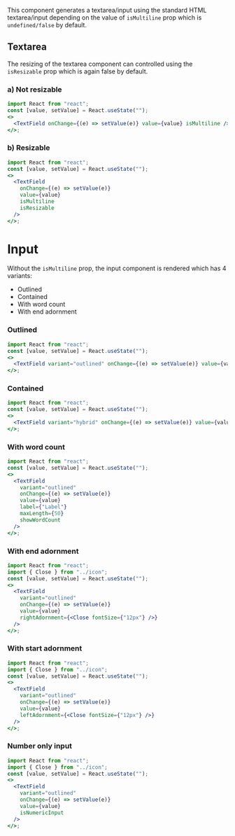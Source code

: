 This component generates a textarea/input using the standard HTML textarea/input depending on the value of `isMultiline` prop which is `undefined/false` by default.

## Textarea

The resizing of the textarea component can controlled using the `isResizable` prop which is again false by default.

### a) Not resizable

```jsx
import React from "react";
const [value, setValue] = React.useState("");
<>
  <TextField onChange={(e) => setValue(e)} value={value} isMultiline />
</>;
```

### b) Resizable

```jsx
import React from "react";
const [value, setValue] = React.useState("");
<>
  <TextField
    onChange={(e) => setValue(e)}
    value={value}
    isMultiline
    isResizable
  />
</>;
```

# Input

Without the `isMultiline` prop, the input component is rendered which has 4 variants:

- Outlined
- Contained
- With word count
- With end adornment

### Outlined

```jsx
import React from "react";
const [value, setValue] = React.useState("");
<>
  <TextField variant="outlined" onChange={(e) => setValue(e)} value={value} />
</>;
```

### Contained

```jsx
import React from "react";
const [value, setValue] = React.useState("");
<>
  <TextField variant="hybrid" onChange={(e) => setValue(e)} value={value} />
</>;
```

### With word count

```jsx
import React from "react";
const [value, setValue] = React.useState("");
<>
  <TextField
    variant="outlined"
    onChange={(e) => setValue(e)}
    value={value}
    label={"Label"}
    maxLength={50}
    showWordCount
  />
</>;
```

### With end adornment

```jsx
import React from "react";
import { Close } from "../icon";
const [value, setValue] = React.useState("");
<>
  <TextField
    variant="outlined"
    onChange={(e) => setValue(e)}
    value={value}
    rightAdornment={<Close fontSize={"12px"} />}
  />
</>;
```

### With start adornment

```jsx
import React from "react";
import { Close } from "../icon";
const [value, setValue] = React.useState("");
<>
  <TextField
    variant="outlined"
    onChange={(e) => setValue(e)}
    value={value}
    leftAdornment={<Close fontSize={"12px"} />}
  />
</>;
```

### Number only input

```jsx
import React from "react";
import { Close } from "../icon";
const [value, setValue] = React.useState("");
<>
  <TextField
    variant="outlined"
    onChange={(e) => setValue(e)}
    value={value}
    isNumericInput
  />
</>;
```
